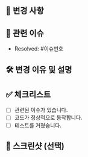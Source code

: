 ## 📌 변경 사항

## <!-- 변경된 내용을 간략하게 설명해주세요. -->

## 🔗 관련 이슈

<!-- 관련된 이슈 번호를 적어주세요. -->

- Resolved: #이슈번호

## 🛠️ 변경 이유 및 설명

## <!-- 해당 변경 사항이 필요한 이유와 설명을 적어주세요. -->

## ✅ 체크리스트

<!-- 아래 사항을 확인하고 체크해주세요. -->

- [ ] 관련된 이슈가 있습니다.
- [ ] 코드가 정상적으로 동작합니다.
- [ ] 테스트를 거쳤습니다.

## 📸 스크린샷 (선택)

<!-- UI 변경이 있는 경우 스크린샷을 첨부해주세요. -->
